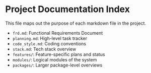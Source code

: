 # Project Documentation Index

This file maps out the purpose of each markdown file in the project.

- `frd.md`: Functional Requirements Document
- `planning.md`: High-level task tracker
- `code_style.md`: Coding conventions
- `stack.md`: Tech stack overview
- `features/`: Feature-specific plans and status
- `modules/`: Logical modules of the system
- `packages/`: Larger package-level overviews